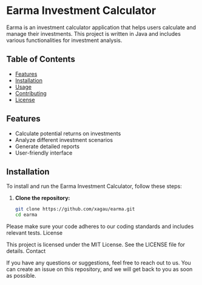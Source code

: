 # Earma Investment Calculator

Earma is an investment calculator application that helps users calculate and manage their investments. This project is written in Java and includes various functionalities for investment analysis.

## Table of Contents
- [Features](#features)
- [Installation](#installation)
- [Usage](#usage)
- [Contributing](#contributing)
- [License](#license)

## Features

- Calculate potential returns on investments
- Analyze different investment scenarios
- Generate detailed reports
- User-friendly interface

## Installation

To install and run the Earma Investment Calculator, follow these steps:

1. **Clone the repository:**

   ```sh
   git clone https://github.com/xagau/earma.git
   cd earma
   ```

Please make sure your code adheres to our coding standards and includes relevant tests.
License

This project is licensed under the MIT License. See the LICENSE file for details.
Contact

If you have any questions or suggestions, feel free to reach out to us. You can create an issue on this repository, and we will get back to you as soon as possible.
